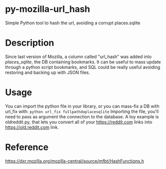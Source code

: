 # py-mozilla-url_hash
Simple Python tool to hash the url, avoiding a corrupt places.sqlite
# Description
Since last version of Mozilla, a column called "url_hash" was added into *places_sqlite*, the DB containing bookmarks. It can be useful to mass update through a python script bookmarks, and SQL could be really useful avoiding restoring and backing up with JSON files.
# Usage
You can import the python file in your library, or you can mass-fix a DB with url_fix with:
` python url_fix fullpathdoplacesqlite `
Importing the file, you'll need to pass as argument the connection to the database.
A toy example is oldreddit.py, that lets you convert all of your https://reddit.com links into https://old.reddit.com link.
# Reference
https://dxr.mozilla.org/mozilla-central/source/mfbt/HashFunctions.h
